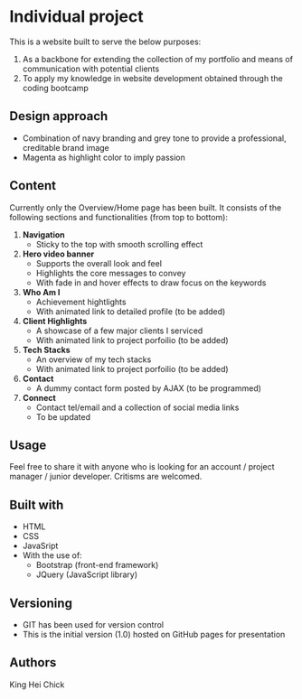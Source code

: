 # Individual project

This is a website built to serve the below purposes:
1. As a backbone for extending the collection of my portfolio and means of communication with potential clients
2. To apply my knowledge in website development obtained through the coding bootcamp

## Design approach
- Combination of navy branding and grey tone to provide a professional, creditable brand image
- Magenta as highlight color to imply passion

## Content
Currently only the Overview/Home page has been built. It consists of the following sections and functionalities (from top to bottom):
1. **Navigation**
    * Sticky to the top with smooth scrolling effect
2. **Hero video banner**
    * Supports the overall look and feel
    * Highlights the core messages to convey
    * With fade in and hover effects to draw focus on the keywords
3. **Who Am I**
    * Achievement hightlights
    * With animated link to detailed profile (to be added)
4. **Client Highlights**
    * A showcase of a few major clients I serviced
    * With animated link to project porfoilio (to be added)
5. **Tech Stacks**
    * An overview of my tech stacks
    * With animated link to project porfoilio (to be added)
6. **Contact**
    * A dummy contact form posted by AJAX (to be programmed)
7. **Connect**
    * Contact tel/email and a collection of social media links
    * To be updated

## Usage
Feel free to share it with anyone who is looking for an account / project manager / junior developer. Critisms are welcomed.

## Built with
- HTML
- CSS
- JavaSript
- With the use of:
    * Bootstrap (front-end framework)
    * JQuery (JavaScript library)

## Versioning
- GIT has been used for version control
- This is the initial version (1.0) hosted on GitHub pages for presentation

## Authors
King Hei Chick
